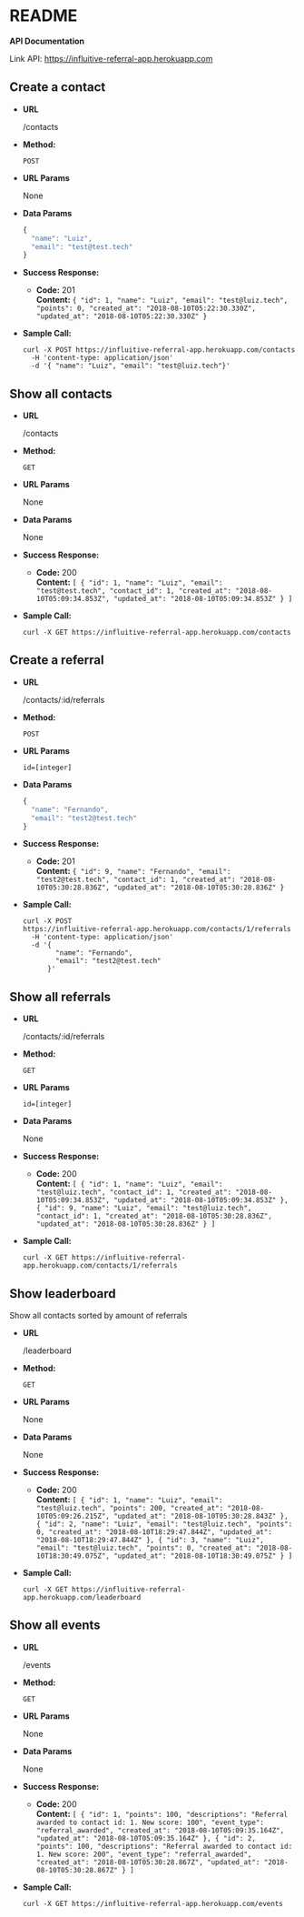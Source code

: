 # README

**API Documentation**

Link API: <https://influitive-referral-app.herokuapp.com>

**Create a contact**
----
* **URL**

  /contacts

* **Method:**

  `POST`
  
*  **URL Params**

    None

* **Data Params**

    ```javascript
    {
      "name": "Luiz",
      "email": "test@test.tech"
    }
    ```

* **Success Response:**

  * **Code:** 201 <br />
    **Content:** `{ "id": 1, "name": "Luiz", "email": "test@luiz.tech", "points": 0, "created_at": "2018-08-10T05:22:30.330Z", "updated_at": "2018-08-10T05:22:30.330Z" }`

* **Sample Call:**

  ```shell
  curl -X POST https://influitive-referral-app.herokuapp.com/contacts 
    -H 'content-type: application/json'
    -d '{ "name": "Luiz", "email": "test@luiz.tech"}'
  ```

**Show all contacts**
----
* **URL**

  /contacts

* **Method:**

  `GET`
  
*  **URL Params**

    None

* **Data Params**

    None

* **Success Response:**

  * **Code:** 200 <br />
    **Content:** `[ { "id": 1, "name": "Luiz", "email": "test@test.tech", "contact_id": 1, "created_at": "2018-08-10T05:09:34.853Z", "updated_at": "2018-08-10T05:09:34.853Z" } ]`

* **Sample Call:**

  ```shell
  curl -X GET https://influitive-referral-app.herokuapp.com/contacts
  ```

**Create a referral**
----
* **URL**

  /contacts/:id/referrals

* **Method:**

  `POST`
  
*  **URL Params**

    `id=[integer]`

* **Data Params**

    ```javascript
    {
      "name": "Fernando",
      "email": "test2@test.tech"
    }
    ```

* **Success Response:**

  * **Code:** 201 <br />
    **Content:** `{ "id": 9, "name": "Fernando", "email": "test2@test.tech", "contact_id": 1, "created_at": "2018-08-10T05:30:28.836Z", "updated_at": "2018-08-10T05:30:28.836Z" }`

* **Sample Call:**

  ```shell
  curl -X POST
  https://influitive-referral-app.herokuapp.com/contacts/1/referrals
    -H 'content-type: application/json'
    -d '{
          "name": "Fernando",
          "email": "test2@test.tech"
        }'
  ```

**Show all referrals**
----
* **URL**

  /contacts/:id/referrals

* **Method:**

  `GET`
  
*  **URL Params**

    `id=[integer]`

* **Data Params**

    None

* **Success Response:**

  * **Code:** 200 <br />
    **Content:** `[ { "id": 1, "name": "Luiz", "email": "test@luiz.tech", "contact_id": 1, "created_at": "2018-08-10T05:09:34.853Z", "updated_at": "2018-08-10T05:09:34.853Z" }, { "id": 9, "name": "Luiz", "email": "test@luiz.tech", "contact_id": 1, "created_at": "2018-08-10T05:30:28.836Z", "updated_at": "2018-08-10T05:30:28.836Z" } ]`

* **Sample Call:**

  ```shell
  curl -X GET https://influitive-referral-app.herokuapp.com/contacts/1/referrals
  ```

**Show leaderboard**
----

Show all contacts sorted by amount of referrals

* **URL**

  /leaderboard

* **Method:**

  `GET`
  
*  **URL Params**

    None

* **Data Params**

    None

* **Success Response:**

  * **Code:** 200 <br />
    **Content:** `[ { "id": 1, "name": "Luiz", "email": "test@luiz.tech", "points": 200, "created_at": "2018-08-10T05:09:26.215Z", "updated_at": "2018-08-10T05:30:28.843Z" }, { "id": 2, "name": "Luiz", "email": "test@luiz.tech", "points": 0, "created_at": "2018-08-10T18:29:47.844Z", "updated_at": "2018-08-10T18:29:47.844Z" }, { "id": 3, "name": "Luiz", "email": "test@luiz.tech", "points": 0, "created_at": "2018-08-10T18:30:49.075Z", "updated_at": "2018-08-10T18:30:49.075Z" } ]`

* **Sample Call:**

  ```shell
  curl -X GET https://influitive-referral-app.herokuapp.com/leaderboard
  ```
**Show all events**
----
* **URL**

  /events

* **Method:**

  `GET`
  
*  **URL Params**

    None

* **Data Params**

    None

* **Success Response:**

  * **Code:** 200 <br />
    **Content:** `[ { "id": 1, "points": 100, "descriptions": "Referral awarded to contact id: 1. New score: 100", "event_type": "referral_awarded", "created_at": "2018-08-10T05:09:35.164Z", "updated_at": "2018-08-10T05:09:35.164Z" }, { "id": 2, "points": 100, "descriptions": "Referral awarded to contact id: 1. New score: 200", "event_type": "referral_awarded", "created_at": "2018-08-10T05:30:28.867Z", "updated_at": "2018-08-10T05:30:28.867Z" } ]`

* **Sample Call:**

  ```shell
  curl -X GET https://influitive-referral-app.herokuapp.com/events
  ```
